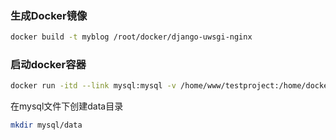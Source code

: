 ### 生成Docker镜像

```sh
docker build -t myblog /root/docker/django-uwsgi-nginx
```

### 启动docker容器

```sh
docker run -itd --link mysql:mysql -v /home/www/testproject:/home/docker/code/webproject --name webapp-project -p 8080:80 webproject bash
```

在mysql文件下创建data目录

```sh
mkdir mysql/data
```
